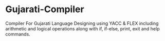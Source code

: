 # Gujarati-Compiler
Compiler For Gujarati Language Designing using YACC &amp; FLEX including arithmetic and logical operations along with if, if-else, print, exit and help commands.
